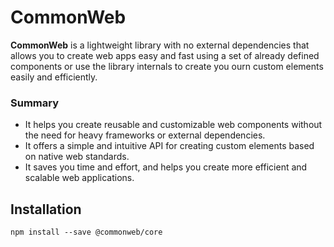 # CommonWeb

**CommonWeb** is a lightweight library with no external dependencies that allows you to create web apps easy and fast using a set of already defined components 
or use the library internals to create you ourn custom elements easily and efficiently.

### Summary

* It helps you create reusable and customizable web components without the need for heavy frameworks or external dependencies.
* It offers a simple and intuitive API for creating custom elements based on native web standards.
* It saves you time and effort, and helps you create more efficient and scalable web applications.

## Installation

`npm install --save @commonweb/core`
